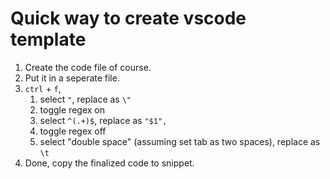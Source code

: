 # Quick way to create vscode template
1. Create the code file of course.
2. Put it in a seperate file.
3. `ctrl` + `f`, 
   1. select `"`, replace as `\"`
   2. toggle regex on
   3. select `^(.+)$`, replace as `"$1",`
   4. toggle regex off
   5. select "double space" (assuming set tab as two spaces), replace as `\t` 
4. Done, copy the finalized code to snippet. 